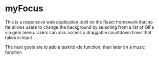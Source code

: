 # myFocus

This is a responsive web application built on the React framework that so far allows users to change the background by selecting from a list of GIFs via gear menu. Users can also access a draggable countdown timer that takes in input

The next goals are to add a task/to-do function, then later on a music function
